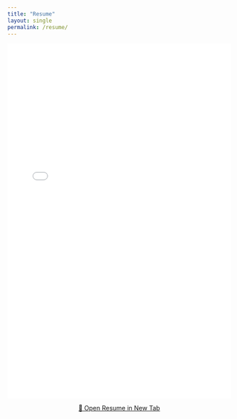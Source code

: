 ```yaml
---
title: "Resume"
layout: single
permalink: /resume/
---
```


<iframe 
  src="{{ '/assets/files/Resume_Chengyan_Tsai.pdf' | relative_url }}" 
  width="100%" 
  height="800px" 
  style="border: none;">
</iframe>

<p style="text-align: center; margin-top: 0.8rem;">
  <a href="{{ '/assets/files/Resume_Chengyan_Tsai.pdf' | relative_url }}" 
     target="_blank" 
     rel="noopener" 
     class="btn btn--primary">
    📄 Open Resume in New Tab
  </a>
</p>